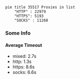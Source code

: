 
```mermaid
pie title 35517 Proxies in list
    "HTTP" : 22979
    "HTTPS": 5193
    "SOCKS" : 11260
```

### Some Info
#### Average Timeout

- mixed: 2.7s
- http: 1.3s
- https: 8.6s
- socks: 6.6s